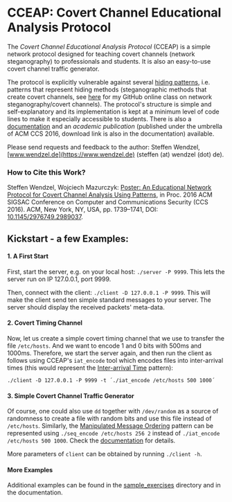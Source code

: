 # CCEAP: Covert Channel Educational Analysis Protocol

The *Covert Channel Educational Analysis Protocol* (CCEAP) is a simple network protocol designed for teaching covert channels (network steganography) to professionals and students. It is also an easy-to-use covert channel traffic generator.

The protocol is explicitly vulnerable against several [hiding patterns](https://patterns.ztt.hs-worms.de/about/), i.e. patterns that represent hiding methods (steganographic methods that create covert channels, see [here](https://github.com/cdpxe/Network-Covert-Channels-A-University-level-Course/) for my GitHub online class on network steganography/covert channels). The protocol's structure is simple and self-explanatory and its implementation is kept at a minimum level of code lines to make it especially accessible to students. There is also a [documentation](https://github.com/cdpxe/CCEAP/tree/master/documentation) and an *academic publication* (published under the umbrella of ACM CCS 2016, download link is also in the documentation) available.

Please send requests and feedback to the author: Steffen Wendzel, [www.wendzel.de](https://www.wendzel.de) (steffen (at) wendzel (dot) de).

### How to Cite this Work?

Steffen Wendzel, Wojciech Mazurczyk: [Poster: An Educational Network Protocol for Covert Channel Analysis Using Patterns](https://doi.org/10.1145/2976749.2989037), in Proc. 2016 ACM SIGSAC Conference on Computer and Communications Security (CCS 2016). ACM, New York, NY, USA, pp. 1739–1741, DOI: [10.1145/2976749.2989037](https://doi.org/10.1145/2976749.2989037).

## Kickstart - a few Examples:

#### 1. A First Start
First, start the server, e.g. on your local host: `./server -P 9999`. This lets the server run on IP 127.0.0.1, port 9999.

Then, connect with the client: `./client -D 127.0.0.1 -P 9999`. This will make the client send ten simple standard messages to your server. The server should display the received packets' meta-data.

#### 2. Covert Timing Channel
Now, let us create a simple covert timing channel that we use to transfer the file `/etc/hosts`. And we want to encode 1 and 0 bits with 500ms and 1000ms. Therefore, we start the server again, and then run the client as follows using CCEAP's `iat_encode` tool which encodes files into inter-arrival times (this would represent the [Inter-arrival Time](https://patterns.ztt.hs-worms.de/NIHPattern/) pattern):

`./client -D 127.0.0.1 -P 9999 -t ´./iat_encode /etc/hosts 500 1000´`

#### 3. Simple Covert Channel Traffic Generator
Of course, one could also use `dd` together with `/dev/random` as a source of randomness to create a file with random bits and use this file instead of `/etc/hosts`.
Similarly, the [Manipulated Message Ordering](https://patterns.ztt.hs-worms.de/NIHPattern/) pattern can be represented using `./seq_encode /etc/hosts 256 2` instead of `./iat_encode /etc/hosts 500 1000`. Check the [documentation](https://github.com/cdpxe/CCEAP/tree/master/documentation) for details.

More parameters of `client` can be obtained by running `./client -h`.

#### More Examples

Additional examples can be found in the [sample_exercises](https://github.com/cdpxe/CCEAP/tree/master/sample_exercises) directory and in the documentation.
